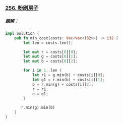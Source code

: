 ### [256. 粉刷房子](https://leetcode.cn/problems/paint-house/)

##### 题解：
```rust
impl Solution {
    pub fn min_cost(costs: Vec<Vec<i32>>) -> i32 {
        let len = costs.len();

        let mut r = costs[0][0];
        let mut g = costs[0][1];
        let mut b = costs[0][2];

        for i in 1..len {
            let r1 = g.min(b) + costs[i][0];
            let g1 = r.min(b) + costs[i][1];
            b = r.min(g) + costs[i][2];
            r = r1;
            g = g1;
        }

       r.min(g).min(b)
    }
}
```
